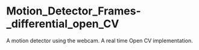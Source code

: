 # Motion_Detector_Frames-_differential_open_CV
A motion detector using the webcam. A real time Open CV implementation.
